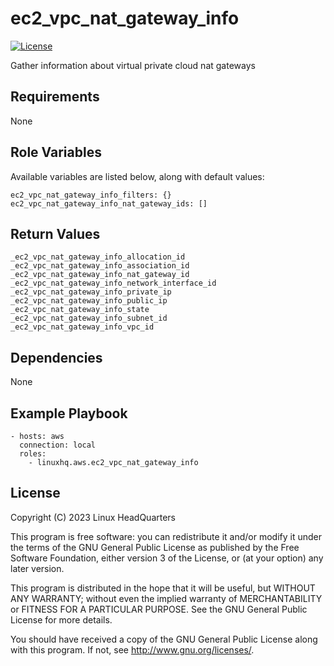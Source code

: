 # ec2\_vpc\_nat\_gateway\_info

[![License](https://img.shields.io/badge/license-GPLv3-lightgreen)](https://www.gnu.org/licenses/gpl-3.0.en.html#license-text)

Gather information about virtual private cloud nat gateways

## Requirements

None

## Role Variables

Available variables are listed below, along with default values:

    ec2_vpc_nat_gateway_info_filters: {}
    ec2_vpc_nat_gateway_info_nat_gateway_ids: []

## Return Values

    _ec2_vpc_nat_gateway_info_allocation_id
    _ec2_vpc_nat_gateway_info_association_id
    _ec2_vpc_nat_gateway_info_nat_gateway_id
    _ec2_vpc_nat_gateway_info_network_interface_id
    _ec2_vpc_nat_gateway_info_private_ip
    _ec2_vpc_nat_gateway_info_public_ip
    _ec2_vpc_nat_gateway_info_state
    _ec2_vpc_nat_gateway_info_subnet_id
    _ec2_vpc_nat_gateway_info_vpc_id

## Dependencies

None

## Example Playbook

    - hosts: aws
      connection: local
      roles:
        - linuxhq.aws.ec2_vpc_nat_gateway_info

## License

Copyright (C) 2023 Linux HeadQuarters

This program is free software: you can redistribute it and/or modify
it under the terms of the GNU General Public License as published by
the Free Software Foundation, either version 3 of the License, or
(at your option) any later version.

This program is distributed in the hope that it will be useful,
but WITHOUT ANY WARRANTY; without even the implied warranty of
MERCHANTABILITY or FITNESS FOR A PARTICULAR PURPOSE. See the
GNU General Public License for more details.

You should have received a copy of the GNU General Public License
along with this program. If not, see <http://www.gnu.org/licenses/>.
